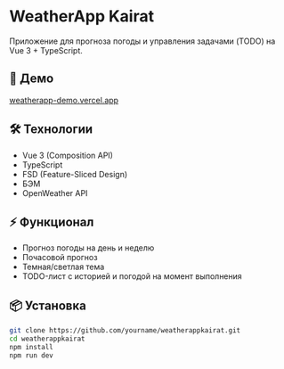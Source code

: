 # WeatherApp Kairat

Приложение для прогноза погоды и управления задачами (TODO) на Vue 3 + TypeScript.

## 🚀 Демо

[weatherapp-demo.vercel.app](https://weatherapp-lfix.vercel.app)

## 🛠️ Технологии

- Vue 3 (Composition API)
- TypeScript
- FSD (Feature-Sliced Design)
- БЭМ
- OpenWeather API

## ⚡ Функционал

- Прогноз погоды на день и неделю
- Почасовой прогноз
- Темная/светлая тема
- TODO-лист с историей и погодой на момент выполнения

## 📦 Установка

```bash
git clone https://github.com/yourname/weatherappkairat.git
cd weatherappkairat
npm install
npm run dev
```
